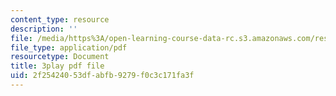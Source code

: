 ```yaml
---
content_type: resource
description: ''
file: /media/https%3A/open-learning-course-data-rc.s3.amazonaws.com/res-18-005-highlights-of-calculus-spring-2010/2f25424053dfabfb9279f0c3c171fa3f_T_I-CUOc_bk.pdf
file_type: application/pdf
resourcetype: Document
title: 3play pdf file
uid: 2f254240-53df-abfb-9279-f0c3c171fa3f
---
```

